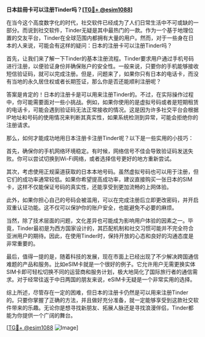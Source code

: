 **日本註冊卡可以注册Tinder吗？[[TG💪+ @esim1088](https://t.me/s/esim1088)]**

在当今这个高度数字化的时代，社交软件已经成为了人们日常生活中不可或缺的一部分。而说到社交软件，Tinder无疑是其中最热门的一款。作为一个基于地理位置的交友平台，Tinder在全球范围内都拥有大量的用户。然而，对于一些身在日本的人来说，可能会有这样的疑问：日本的注册卡可以注册Tinder吗？

首先，让我们来了解一下Tinder的基本注册流程。Tinder要求用户通过手机号码进行注册，以便验证身份并确保账户的安全性。一般来说，只要你的手机能够接收短信验证码，就可以完成注册。但是，问题来了，如果你只有日本的电话卡，而没有当地的永久居住权或者长期签证，那么你是否还能顺利注册呢？

答案是肯定的！日本的注册卡是可以用来注册Tinder的。不过，在实际操作过程中，你可能需要面对一些小挑战。例如，如果你使用的是虚拟号码或者是短期租赁的电话卡，可能会遇到验证码无法正常接收的情况。这是因为许多社交平台会根据IP地址和号码的使用情况来判断其真实性，如果系统检测到异常，可能会拒绝你的注册请求。

那么，如何才能成功地用日本注册卡注册Tinder呢？以下是一些实用的小技巧：

首先，确保你的手机网络环境稳定。有时候，网络信号不佳会导致验证码发送失败。你可以尝试切换到Wi-Fi网络，或者选择信号更好的地方重新尝试。

其次，考虑使用正规渠道获取的日本本地号码。虽然虚拟号码也可以用于注册，但它们的成功率通常较低。如果你希望提高成功率，建议直接购买一张日本的SIM卡，这样不仅能保证号码的真实性，还能享受到更加流畅的上网体验。

此外，如果你担心自己的号码会被滥用，可以在完成注册后立即更改密码，并开启双重认证功能。这不仅可以保护你的账户安全，也能避免不必要的麻烦。

当然，除了技术层面的问题，文化差异也可能成为影响用户体验的因素之一。毕竟，Tinder最初是为西方国家设计的，其匹配机制和社交习惯可能并不完全符合亚洲用户的期待。因此，在使用Tinder时，保持开放的心态和良好的沟通态度是非常重要的。

最后，值得一提的是，随着科技的发展，现在市面上已经出现了不少解决跨国通信难题的产品和服务。比如eSIM卡就是一个很好的例子。它允许用户无需更换实体SIM卡即可轻松切换不同的运营商和服务计划，极大地简化了国际旅行者的通信需求。对于经常往返于中日两国的朋友来说，eSIM卡无疑是一个非常实用的选择。

综上所述，尽管存在一定的困难，但日本的注册卡仍然是可以用来注册Tinder的。只要你掌握了正确的方法，并且做好充分准备，就一定能够享受到这款社交软件带来的乐趣。无论你是想寻找新朋友、拓展人脉还是寻找浪漫伴侣，Tinder都能为你提供一个广阔的舞台。

[[TG💪+ @esim1088](https://t.me/s/esim1088) ![Image](https://i.postimg.cc/4NQfJmqS/Snipaste-2025-05-13-00-14-12.png)]